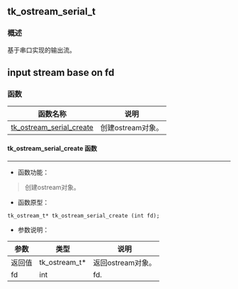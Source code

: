 ## tk\_ostream\_serial\_t
### 概述
基于串口实现的输出流。

input stream base on fd
----------------------------------
### 函数
<p id="tk_ostream_serial_t_methods">

| 函数名称 | 说明 | 
| -------- | ------------ | 
| <a href="#tk_ostream_serial_t_tk_ostream_serial_create">tk\_ostream\_serial\_create</a> | 创建ostream对象。 |
#### tk\_ostream\_serial\_create 函数
-----------------------

* 函数功能：

> <p id="tk_ostream_serial_t_tk_ostream_serial_create">创建ostream对象。

* 函数原型：

```
tk_ostream_t* tk_ostream_serial_create (int fd);
```

* 参数说明：

| 参数 | 类型 | 说明 |
| -------- | ----- | --------- |
| 返回值 | tk\_ostream\_t* | 返回ostream对象。 |
| fd | int | fd. |
